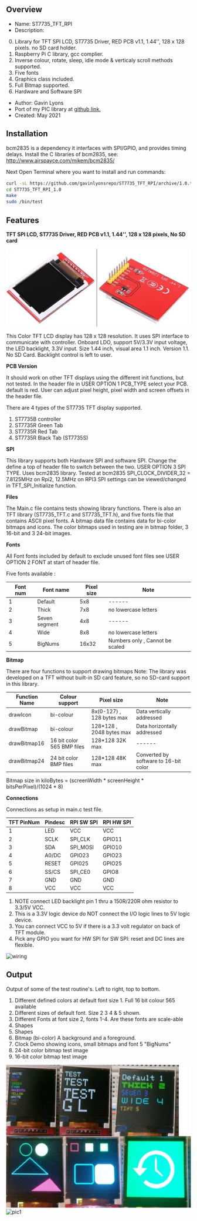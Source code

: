 Overview
--------------------------------------------
* Name: ST7735_TFT_RPI
* Description: 

0. Library for TFT SPI LCD, ST7735 Driver, RED PCB v1.1, 1.44'', 128 x 128 pixels. 
no SD card holder.
1. Raspberry Pi C library, gcc complier.      
2. Inverse colour, rotate, sleep, idle mode & verticaly scroll methods supported. 
3. Five fonts 
4. Graphics class included.
5. Full Bitmap supported.
6. Hardware and Software SPI 

* Author: Gavin Lyons
* Port of my PIC library at [github link.](https://github.com/gavinlyonsrepo/pic_16F18346_projects)
* Created: May 2021

Installation
------------------------------

bcm2835 is a dependency it interfaces with SPI/GPIO, and provides timing delays.
Install the C libraries of bcm2835, see: http://www.airspayce.com/mikem/bcm2835/ 

Next Open Terminal where you want to install and run commands:

```sh
curl -sL https://github.com/gavinlyonsrepo/ST7735_TFT_RPI/archive/1.0.tar.gz | tar xz
cd ST7735_TFT_RPI_1.0
make 
sudo /bin/test
```

Features
----------------------

**TFT SPI LCD, ST7735 Driver, RED PCB v1.1, 1.44'', 128 x 128 pixels, No SD card**

![ ig ](https://github.com/gavinlyonsrepo/pic_16F18346_projects/blob/master/images/st7735/pcb.jpg)
 
This Color TFT LCD display has 128 x 128 resolution.
It uses SPI interface to communicate with controller. Onboard LDO, support 5V/3.3V input voltage, 
the LED backlight, 3.3V input. Size 1.44 inch, visual area 1.1 inch. Version 1.1. No SD Card. 
Backlight control is left to user.

**PCB Version**

It should work on other TFT displays using the different init functions, but not tested.
In the header file in USER OPTION 1 PCB_TYPE select your PCB.
default is red. User can adjust pixel height, pixel width and screen offsets in the header file. 

There are 4 types of the ST7735 TFT display supported.

1. ST7735B controller 
2. ST7735R Green Tab
3. ST7735R Red Tab
4. ST7735R Black Tab (ST7735S)

**SPI**

This library supports both Hardware SPI and software SPI. 
Change the define a top of header file
to switch between the two. USER OPTION 3 SPI TYPE. 
Uses bcm2835 library. 
Tested at bcm2835 SPI_CLOCK_DIVIDER_32 = 7.8125MHz on Rpi2, 12.5MHz on RPI3
SPI settings can be viewed/changed in TFT_SPI_Initialize function.

**Files**

The Main.c file contains tests showing library functions.
There is also an TFT library (ST7735_TFT.c and ST7735_TFT.h),
and five fonts file that contains ASCII pixel fonts.
A bitmap data file contains data for bi-color bitmaps and icons.
The color bitmaps used in testing are in bitmap folder, 3 16-bit and 3 24-bit images.

**Fonts**

All Font fonts included by default to exclude unused font files see
USER OPTION 2 FONT at start of header file.

Five fonts available : 

| Font num | Font name | Pixel size |  Note |
| ------ | ------ | ------ | ------ |  
| 1 | Default | 5x8 |   ------ |
| 2 | Thick   | 7x8 |  no lowercase letters  |
| 3 | Seven segment | 4x8 | ------ |
| 4 | Wide | 8x8 | no lowercase letters |
| 5 | BigNums | 16x32 |  Numbers only , Cannot be scaled |

**Bitmap**

There are four functions to support drawing bitmaps
Note: The library was developed on a
TFT without built-in SD card feature, so no SD-card support
in this library. 

| Function Name | Colour support | Pixel size |  Note |
| ------ | ------ | ------ | ------ |  
| drawIcon | bi-colour | 8x(0-127) , 128 bytes max  | Data vertically addressed |  
| drawBitmap | bi-colour | 128*128 , 2048 bytes max | Data horizontally  addressed |  
| drawBitmap16 | 16 bit color 565 BMP files | 128*128 32K max | ------ |  
| drawBitmap24  | 24 bit color BMP files | 128*128 48K max | Converted by software to 16-bit color  |
  
Bitmap size in kiloBytes = (screenWidth * screenHeight * bitsPerPixel)/(1024 * 8)

**Connections**

Connections as setup in main.c test file.

| TFT PinNum | Pindesc | RPI SW SPI | RPI HW SPI |
| --- | --- | --- | --- | 
| 1 | LED | VCC |  VCC |
| 2 | SCLK | SPI_CLK | GPIO11 |
| 3 | SDA | SPI_MOSI | GPIO10 |
| 4 | A0/DC | GPIO23 | GPIO23  |
| 5 | RESET | GPI025  | GPIO25 | 
| 6 | SS/CS | SPI_CE0 | GPIO8 |
| 7 | GND | GND | GND |
| 8 | VCC | VCC | VCC  |

1. NOTE connect LED backlight pin 1 thru a 150R/220R ohm resistor to 3.3/5V VCC.
2. This is a 3.3V logic device do NOT connect the I/O logic lines to 5V logic device.
3. You can connect VCC to 5V if there is a 3.3 volt regulator on back of TFT module.
4. Pick any GPIO you want for HW SPI for SW SPI: reset and DC lines are flexible.

![ wiring ](https://github.com/gavinlyonsrepo/ST7735_TFT_RPI/blob/main/extra/images/wiring.jpg)

Output
-----------------------

Output of some of the test routine's. Left to right, top to bottom.

1. Different defined colors at default font size 1. Full 16 bit colour 565 available 
2. Different sizes of default font. Size 2 3 4 & 5 shown.
3. Different Fonts at font size 2, fonts 1-4. Are these fonts are scale-able
4. Shapes
5. Shapes
6. Bitmap (bi-color) A background and a foreground. 
7. Clock Demo showing icons, small bitmaps and font 5 "BigNums"
8. 24-bit color bitmap test image
9. 16-bit color bitmap test image

![ pic ](https://github.com/gavinlyonsrepo/pic_16F18346_projects/blob/master/images/st7735/9.jpg)
![ pic1 ](https://github.com/gavinlyonsrepo/ST7735_TFT_RPI/blob/main/extra/images/4.jpg)
